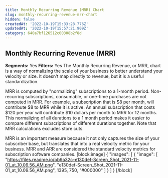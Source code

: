 ```yaml
---
title: Monthly Recurring Revenue (MRR) Chart
slug: monthly-recurring-revenue-mrr-chart
hidden: false
createdAt: '2022-10-19T15:33:28.776Z'
updatedAt: '2022-10-19T15:57:21.909Z'
category: 640a7bf126512c00308b2f8d
---
```

## Monthly Recurring Revenue (MRR)
**Segments:** Yes
**Filters:** Yes
The Monthly Recurring Revenue, or MRR, chart is a way of normalizing the scale of your business to better understand your velocity or size. It doesn't map directly to revenue, but it is a useful standardization.

MRR is computed by "normalizing" subscriptions to a 1-month period. Non-recurring subscriptions, consumable, or one-time purchases are not computed in MRR. For example, a subscription that is $8 per month, will contribute $8 to MRR while it is active. An annual subscription that costs $120 per year will contribute $10 dollars per month to MRR for 12 months. This normalizing of all durations to a 1 month period makes it easier to compare different subscriptions of different durations together. Note that MRR calculations excludes store cuts.

MRR is an important measure because it not only captures the size of your subscriber base, but translates that into a real velocity metric for your business. MRR and ARR are considered the standard velocity metrics for subscription software companies. 
[block:image]
{
  "images": [
    {
      "image": [
        "https://files.readme.io/bb9a32c-e130def-Screen_Shot_2021-11-01_at_10.09.56_AM.png",
        "e130def-Screen_Shot_2021-11-01_at_10.09.56_AM.png",
        1395,
        750,
        "#000000"
      ]
    }
  ]
}
[/block]